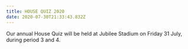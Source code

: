 ```yaml
---
title: HOUSE QUIZ 2020
date: 2020-07-30T21:33:43.832Z
---
```

Our annual House Quiz will be held at Jubilee Stadium on Friday 31 July, during period 3 and 4.